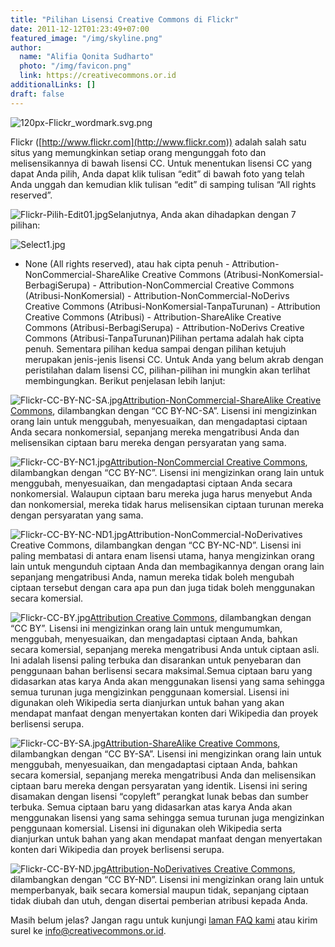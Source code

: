```yaml
---
title: "Pilihan Lisensi Creative Commons di Flickr"
date: 2011-12-12T01:23:49+07:00
featured_image: "/img/skyline.png"
author:
  name: "Alifia Qonita Sudharto"
  photo: "/img/favicon.png"
  link: https://creativecommons.or.id
additionalLinks: []
draft: false
---
```




<img src="../../uploads/120px-Flickr_wordmark.svg.png" alt="120px-Flickr_wordmark.svg.png" class="img-fluid w-sm-25 borderless float-sm-end ms-sm-5 mt-2 mb-4">

Flickr ([http://www.flickr.com](http://www.flickr.com)) adalah salah satu situs yang memungkinkan setiap orang mengunggah foto dan melisensikannya di bawah lisensi CC. Untuk menentukan lisensi CC yang dapat Anda pilih, Anda dapat klik tulisan “edit” di bawah foto yang telah Anda unggah dan kemudian klik tulisan “edit” di samping tulisan “All rights reserved”.

<img src="../../uploads/Flickr-Pilih-Edit01.jpg" alt="Flickr-Pilih-Edit01.jpg" class="img-fluid w-sm-50 mt-3 mb-4">Selanjutnya, Anda akan dihadapkan dengan 7 pilihan:

<img src="../../uploads/Select1.jpg" alt="Select1.jpg" class="img-fluid w-sm-50 mt-3 mb-4">

  - None (All rights reserved), atau hak cipta penuh  - Attribution-NonCommercial-ShareAlike Creative Commons (Atribusi-NonKomersial-BerbagiSerupa)  - Attribution-NonCommercial Creative Commons (Atribusi-NonKomersial)  - Attribution-NonCommercial-NoDerivs Creative Commons (Atribusi-NonKomersial-TanpaTurunan)  - Attribution Creative Commons (Atribusi)  - Attribution-ShareAlike Creative Commons (Atribusi-BerbagiSerupa)  - Attribution-NoDerivs Creative Commons (Atribusi-TanpaTurunan)Pilihan pertama adalah hak cipta penuh. Sementara pilihan kedua sampai dengan pilihan ketujuh merupakan jenis-jenis lisensi CC. Untuk Anda yang belum akrab dengan peristilahan dalam lisensi CC, pilihan-pilihan ini mungkin akan terlihat membingungkan. Berikut penjelasan lebih lanjut:

<img src="../../uploads/Flickr-CC-BY-NC-SA.jpg" alt="Flickr-CC-BY-NC-SA.jpg" class="img-fluid w-sm-50 mt-3 mb-4">[Attribution-NonCommercial-ShareAlike Creative Commons](http://creativecommons.or.id/wp-content/uploads/2011/12/Flickr-CC-BY-SA.jpg), dilambangkan dengan “CC BY-NC-SA”. Lisensi ini mengizinkan orang lain untuk menggubah, menyesuaikan, dan mengadaptasi ciptaan Anda secara nonkomersial, sepanjang mereka mengatribusi Anda dan melisensikan ciptaan baru mereka dengan persyaratan yang sama.

<img src="../../uploads/Flickr-CC-BY-NC1.jpg" alt="Flickr-CC-BY-NC1.jpg" class="img-fluid w-sm-50 mt-3 mb-4">[Attribution-NonCommercial Creative Commons](http://creativecommons.or.id/wp-content/uploads/2011/12/Flickr-CC-BY-SA.jpg), dilambangkan dengan “CC BY-NC”. Lisensi ini mengizinkan orang lain untuk menggubah, menyesuaikan, dan mengadaptasi ciptaan Anda secara nonkomersial. Walaupun ciptaan baru mereka juga harus menyebut Anda dan nonkomersial, mereka tidak harus melisensikan ciptaan turunan mereka dengan persyaratan yang sama.

<img src="../../uploads/Flickr-CC-BY-NC-ND1.jpg" alt="Flickr-CC-BY-NC-ND1.jpg" class="img-fluid w-sm-50 mt-3 mb-4">Attribution-NonCommercial-NoDerivatives Creative Commons, dilambangkan dengan “CC BY-NC-ND”. Lisensi ini paling membatasi di antara enam lisensi utama, hanya mengizinkan orang lain untuk mengunduh ciptaan Anda dan membagikannya dengan orang lain sepanjang mengatribusi Anda, namun mereka tidak boleh mengubah ciptaan tersebut dengan cara apa pun dan juga tidak boleh menggunakan secara komersial.

<img src="../../uploads/Flickr-CC-BY.jpg" alt="Flickr-CC-BY.jpg" class="img-fluid w-sm-50 mt-3 mb-4">[Attribution Creative Commons](http://creativecommons.or.id/wp-content/uploads/2011/12/Flickr-CC-BY.jpg), dilambangkan dengan “CC BY”. Lisensi ini mengizinkan orang lain untuk mengumumkan, menggubah, menyesuaikan, dan mengadaptasi ciptaan Anda, bahkan secara komersial, sepanjang mereka mengatribusi Anda untuk ciptaan asli. Ini adalah lisensi paling terbuka dan disarankan untuk penyebaran dan penggunaan bahan berlisensi secara maksimal.Semua ciptaan baru yang didasarkan atas karya Anda akan menggunakan lisensi yang sama sehingga semua turunan juga mengizinkan penggunaan komersial. Lisensi ini digunakan oleh Wikipedia serta dianjurkan untuk bahan yang akan mendapat manfaat dengan menyertakan konten dari Wikipedia dan proyek berlisensi serupa.

<img src="../../uploads/Flickr-CC-BY-SA.jpg" alt="Flickr-CC-BY-SA.jpg" class="img-fluid w-sm-50 mt-3 mb-4">[Attribution-ShareAlike Creative Commons](http://creativecommons.or.id/wp-content/uploads/2011/12/Flickr-CC-BY-SA.jpg), dilambangkan dengan “CC BY-SA”. Lisensi ini mengizinkan orang lain untuk menggubah, menyesuaikan, dan mengadaptasi ciptaan Anda, bahkan secara komersial, sepanjang mereka mengatribusi Anda dan melisensikan ciptaan baru mereka dengan persyaratan yang identik. Lisensi ini sering disamakan dengan lisensi “copyleft” perangkat lunak bebas dan sumber terbuka. Semua ciptaan baru yang didasarkan atas karya Anda akan menggunakan lisensi yang sama sehingga semua turunan juga mengizinkan penggunaan komersial. Lisensi ini digunakan oleh Wikipedia serta dianjurkan untuk bahan yang akan mendapat manfaat dengan menyertakan konten dari Wikipedia dan proyek berlisensi serupa.

<img src="../../uploads/Flickr-CC-BY-ND.jpg" alt="Flickr-CC-BY-ND.jpg" class="img-fluid w-sm-50 mt-3 mb-4">[Attribution-NoDerivatives Creative Commons](http://creativecommons.or.id/wp-content/uploads/2011/12/Flickr-CC-BY-ND.jpg), dilambangkan dengan “CC BY-ND”. Lisensi ini mengizinkan orang lain untuk memperbanyak, baik secara komersial maupun tidak, sepanjang ciptaan tidak diubah dan utuh, dengan disertai pemberian atribusi kepada Anda.

Masih belum jelas? Jangan ragu untuk kunjungi [laman FAQ kami](http://creativecommons.or.id/faq/) atau kirim surel ke info@creativecommons.or.id.

   

